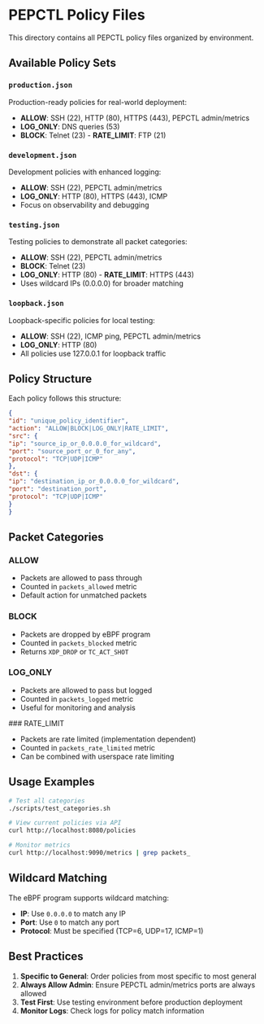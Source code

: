 # PEPCTL Policy Files

This directory contains all PEPCTL policy files organized by environment.

## Available Policy Sets

### `production.json`
Production-ready policies for real-world deployment:
- **ALLOW**: SSH (22), HTTP (80), HTTPS (443), PEPCTL admin/metrics
- **LOG_ONLY**: DNS queries (53)
- **BLOCK**: Telnet (23)
-️ **RATE_LIMIT**: FTP (21)

### `development.json`
Development policies with enhanced logging:
- **ALLOW**: SSH (22), PEPCTL admin/metrics
- **LOG_ONLY**: HTTP (80), HTTPS (443), ICMP
- Focus on observability and debugging

### `testing.json`
Testing policies to demonstrate all packet categories:
- **ALLOW**: SSH (22), PEPCTL admin/metrics
- **BLOCK**: Telnet (23)
- **LOG_ONLY**: HTTP (80)
-️ **RATE_LIMIT**: HTTPS (443)
- Uses wildcard IPs (0.0.0.0) for broader matching

### `loopback.json`
Loopback-specific policies for local testing:
- **ALLOW**: SSH (22), ICMP ping, PEPCTL admin/metrics
- **LOG_ONLY**: HTTP (80)
- All policies use 127.0.0.1 for loopback traffic

## Policy Structure

Each policy follows this structure:

```json
{
"id": "unique_policy_identifier",
"action": "ALLOW|BLOCK|LOG_ONLY|RATE_LIMIT",
"src": {
"ip": "source_ip_or_0.0.0.0_for_wildcard",
"port": "source_port_or_0_for_any",
"protocol": "TCP|UDP|ICMP"
},
"dst": {
"ip": "destination_ip_or_0.0.0.0_for_wildcard",
"port": "destination_port",
"protocol": "TCP|UDP|ICMP"
}
}
```

## Packet Categories

### ALLOW
- Packets are allowed to pass through
- Counted in `packets_allowed` metric
- Default action for unmatched packets

### BLOCK
- Packets are dropped by eBPF program
- Counted in `packets_blocked` metric
- Returns `XDP_DROP` or `TC_ACT_SHOT`

### LOG_ONLY
- Packets are allowed to pass but logged
- Counted in `packets_logged` metric
- Useful for monitoring and analysis

###️ RATE_LIMIT
- Packets are rate limited (implementation dependent)
- Counted in `packets_rate_limited` metric
- Can be combined with userspace rate limiting

## Usage Examples

```bash
# Test all categories
./scripts/test_categories.sh

# View current policies via API
curl http://localhost:8080/policies

# Monitor metrics
curl http://localhost:9090/metrics | grep packets_
```

## Wildcard Matching

The eBPF program supports wildcard matching:
- **IP**: Use `0.0.0.0` to match any IP
- **Port**: Use `0` to match any port
- **Protocol**: Must be specified (TCP=6, UDP=17, ICMP=1)

## Best Practices

1. **Specific to General**: Order policies from most specific to most general
2. **Always Allow Admin**: Ensure PEPCTL admin/metrics ports are always allowed
3. **Test First**: Use testing environment before production deployment
4. **Monitor Logs**: Check logs for policy match information 